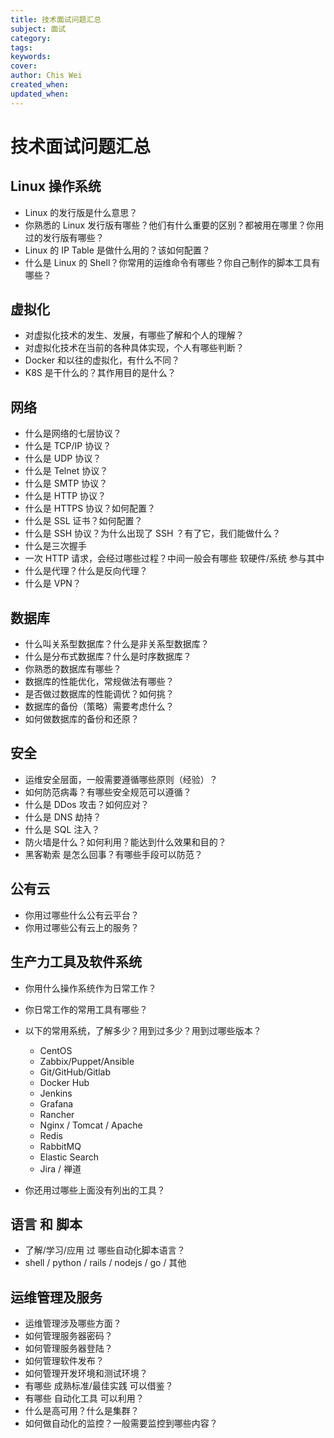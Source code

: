 ```yaml
---
title: 技术面试问题汇总
subject: 面试
category: 
tags: 
keywords: 
cover: 
author: Chis Wei
created_when: 
updated_when: 
---
```


# 技术面试问题汇总

## Linux 操作系统

- Linux 的发行版是什么意思？
- 你熟悉的 Linux 发行版有哪些？他们有什么重要的区别？都被用在哪里？你用过的发行版有哪些？
- Linux 的 IP Table 是做什么用的？该如何配置？
- 什么是 Linux 的 Shell？你常用的运维命令有哪些？你自己制作的脚本工具有哪些？

## 虚拟化

- 对虚拟化技术的发生、发展，有哪些了解和个人的理解？
- 对虚拟化技术在当前的各种具体实现，个人有哪些判断？
- Docker 和以往的虚拟化，有什么不同？
- K8S 是干什么的？其作用目的是什么？

## 网络

- 什么是网络的七层协议？
- 什么是 TCP/IP 协议？
- 什么是 UDP 协议？
- 什么是 Telnet 协议？
- 什么是 SMTP 协议？
- 什么是 HTTP 协议？
- 什么是 HTTPS 协议？如何配置？
- 什么是 SSL 证书？如何配置？
- 什么是 SSH 协议？为什么出现了 SSH ？有了它，我们能做什么？
- 什么是三次握手
- 一次 HTTP 请求，会经过哪些过程？中间一般会有哪些 软硬件/系统 参与其中
- 什么是代理？什么是反向代理？
- 什么是 VPN？

## 数据库

- 什么叫关系型数据库？什么是非关系型数据库？
- 什么是分布式数据库？什么是时序数据库？
- 你熟悉的数据库有哪些？
- 数据库的性能优化，常规做法有哪些？
- 是否做过数据库的性能调优？如何挑？
- 数据库的备份（策略）需要考虑什么？
- 如何做数据库的备份和还原？

## 安全

- 运维安全层面，一般需要遵循哪些原则（经验）？
- 如何防范病毒？有哪些安全规范可以遵循？
- 什么是 DDos 攻击？如何应对？
- 什么是 DNS 劫持？
- 什么是 SQL 注入？
- 防火墙是什么？如何利用？能达到什么效果和目的？
- 黑客勒索 是怎么回事？有哪些手段可以防范？

## 公有云

- 你用过哪些什么公有云平台？
- 你用过哪些公有云上的服务？

## 生产力工具及软件系统

- 你用什么操作系统作为日常工作？
- 你日常工作的常用工具有哪些？
- 以下的常用系统，了解多少？用到过多少？用到过哪些版本？

  + CentOS
  + Zabbix/Puppet/Ansible
  + Git/GitHub/Gitlab
  + Docker Hub
  + Jenkins
  + Grafana
  + Rancher
  + Nginx / Tomcat / Apache
  + Redis
  + RabbitMQ
  + Elastic Search
  + Jira / 禅道

* 你还用过哪些上面没有列出的工具？

## 语言 和 脚本

- 了解/学习/应用 过 哪些自动化脚本语言？
- shell / python / rails / nodejs / go / 其他

## 运维管理及服务

- 运维管理涉及哪些方面？
- 如何管理服务器密码？
- 如何管理服务器登陆？
- 如何管理软件发布？
- 如何管理开发环境和测试环境？
- 有哪些 成熟标准/最佳实践 可以借鉴？
- 有哪些 自动化工具 可以利用？
- 什么是高可用？什么是集群？
- 如何做自动化的监控？一般需要监控到哪些内容？
